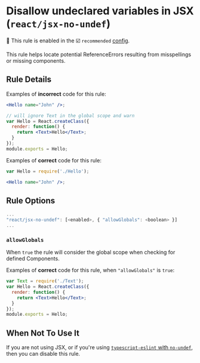 # Disallow undeclared variables in JSX (`react/jsx-no-undef`)

💼 This rule is enabled in the ☑️ `recommended` [config](https://github.com/jsx-eslint/eslint-plugin-react/#shareable-configs).

<!-- end auto-generated rule header -->

This rule helps locate potential ReferenceErrors resulting from misspellings or missing components.

## Rule Details

Examples of **incorrect** code for this rule:

```jsx
<Hello name="John" />;
```

```jsx
// will ignore Text in the global scope and warn
var Hello = React.createClass({
  render: function() {
    return <Text>Hello</Text>;
  }
});
module.exports = Hello;
```

Examples of **correct** code for this rule:

```jsx
var Hello = require('./Hello');

<Hello name="John" />;
```

## Rule Options

```js
...
"react/jsx-no-undef": [<enabled>, { "allowGlobals": <boolean> }]
...
```

### `allowGlobals`

When `true` the rule will consider the global scope when checking for defined Components.

Examples of **correct** code for this rule, when `"allowGlobals"` is `true`:

```jsx
var Text = require('./Text');
var Hello = React.createClass({
  render: function() {
    return <Text>Hello</Text>;
  }
});
module.exports = Hello;
```

## When Not To Use It

If you are not using JSX, or if you're using [`typescript-eslint` with `no-undef`](https://typescript-eslint.io/play/#ts=5.7.2&fileType=.tsx&code=DwCQpgNhD2AEB2BDAtmAvAIgFLQBbw1gHoA%2BAbgCgg&eslintrc=N4KABGBEBOCuA2BTAzpAXGUEKQHYHsBaWXAE0QDN0pFpp9pJwwBfEFoA&tsconfig=N4KABGBEDGD2C2AHAlgGwKYCcDyiAuysAdgM6QBcYoEEkJemy0eAcgK6qoDCAFutAGsylBm3TgwAXxCSgA&tokens=false), then you can disable this rule.
